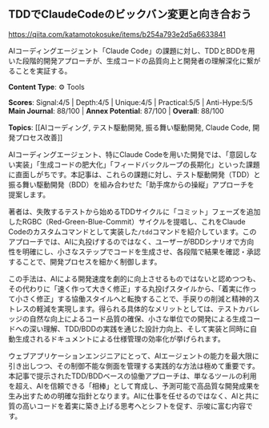 ## TDDでClaudeCodeのビックバン変更と向き合おう

https://qiita.com/katamotokosuke/items/b254a793e2d5a6633841

AIコーディングエージェント「Claude Code」の課題に対し、TDDとBDDを用いた段階的開発アプローチが、生成コードの品質向上と開発者の理解深化に繋がることを実証する。

**Content Type**: ⚙️ Tools

**Scores**: Signal:4/5 | Depth:4/5 | Unique:4/5 | Practical:5/5 | Anti-Hype:5/5
**Main Journal**: 88/100 | **Annex Potential**: 87/100 | **Overall**: 88/100

**Topics**: [[AIコーディング, テスト駆動開発, 振る舞い駆動開発, Claude Code, 開発プロセス改善]]

AIコーディングエージェント、特にClaude Codeを用いた開発では、「意図しない実装」「生成コードの肥大化」「フィードバックループの長期化」といった課題に直面しがちです。本記事は、これらの課題に対し、テスト駆動開発（TDD）と振る舞い駆動開発（BDD）を組み合わせた「助手席からの操縦」アプローチを提案します。

著者は、失敗するテストから始めるTDDサイクルに「コミット」フェーズを追加したRGBC（Red-Green-Blue-Commit）サイクルを提唱し、これをClaude Codeのカスタムコマンドとして実装した`/tdd`コマンドを紹介しています。このアプローチでは、AIに丸投げするのではなく、ユーザーがBDDシナリオで方向性を明確にし、小さなステップでコードを生成させ、各段階で結果を確認・承認することで、開発プロセスを細かく制御します。

この手法は、AIによる開発速度を劇的に向上させるものではないと認めつつも、その代わりに「速く作って大きく修正」する丸投げスタイルから、「着実に作って小さく修正」する協働スタイルへと転換することで、手戻りの削減と精神的ストレスの軽減を実現します。得られる具体的なメリットとしては、テストカバレッジの自然な向上によるコード品質の確保、小さな単位での開発による生成コードへの深い理解、TDD/BDDの実践を通じた設計力向上、そして実装と同時に自動生成されるドキュメントによる仕様管理の効率化が挙げられます。

ウェブアプリケーションエンジニアにとって、AIエージェントの能力を最大限に引き出しつつ、その制御不能な側面を管理する実践的な方法は極めて重要です。本記事で提示されたTDD/BDDベースの協働アプローチは、単なるツールの利用を超え、AIを信頼できる「相棒」として育成し、予測可能で高品質な開発成果を生み出すための明確な指針となります。AIに仕事を任せるのではなく、AIと共に質の高いコードを着実に築き上げる思考へとシフトを促す、示唆に富む内容です。